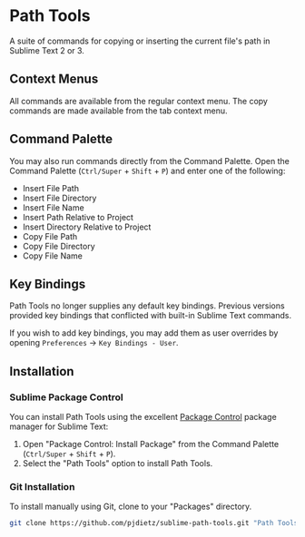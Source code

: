 # Path Tools

A suite of commands for copying or inserting the current file's path in Sublime Text 2 or 3.

## Context Menus

All commands are available from the regular context menu. The copy commands are made available from the tab context menu.

## Command Palette

You may also run commands directly from the Command Palette. Open the Command Palette (`Ctrl/Super` + `Shift` + `P`) and enter one of the following:

- Insert File Path
- Insert File Directory
- Insert File Name
- Insert Path Relative to Project
- Insert Directory Relative to Project
- Copy File Path
- Copy File Directory
- Copy File Name

## Key Bindings

Path Tools no longer supplies any default key bindings. Previous versions provided key bindings that conflicted with built-in Sublime Text commands.

If you wish to add key bindings, you may add them as user overrides by opening `Preferences` -> `Key Bindings - User`.

## Installation

### Sublime Package Control

You can install Path Tools using the excellent [Package Control][] package manager for Sublime Text:

1. Open "Package Control: Install Package" from the Command Palette (`Ctrl/Super` + `Shift` + `P`).
2. Select the "Path Tools" option to install Path Tools.

[Package Control]: http://wbond.net/sublime_packages/package_control

### Git Installation

To install manually using Git, clone to your "Packages" directory.

```bash
git clone https://github.com/pjdietz/sublime-path-tools.git "Path Tools"
```
